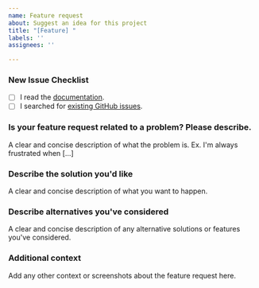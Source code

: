```yaml
---
name: Feature request
about: Suggest an idea for this project
title: "[Feature] "
labels: ''
assignees: ''

---
```


<!--- Provide a short summary in the Title above after the [Feature] tag. -->

### New Issue Checklist
<!-- Before you submit your issue, please make sure to check the following boxes by putting an x in the [ ] (don't: [x ], [ x], do: [x]) -->

- [ ] I read the [documentation](https://github.com/JoniVR/VerticalCardSwiper).
- [ ] I searched for [existing GitHub issues](https://github.com/JoniVR/VerticalCardSwiper/issues).

### Is your feature request related to a problem? Please describe.
A clear and concise description of what the problem is. Ex. I'm always frustrated when [...]

### Describe the solution you'd like
A clear and concise description of what you want to happen.

### Describe alternatives you've considered
A clear and concise description of any alternative solutions or features you've considered.

### Additional context
Add any other context or screenshots about the feature request here.
